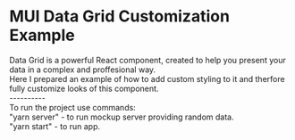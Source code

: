 # MUI Data Grid Customization Example
Data Grid is a powerful React component, created to help you present your data in a complex and proffesional way.<br>
Here I prepared an example of how to add custom styling to it and therfore fully customize looks of this component.<br>
----------<br>
To run the project use commands:<br>
"yarn server" - to run mockup server providing random data.<br>
"yarn start" - to run app.

